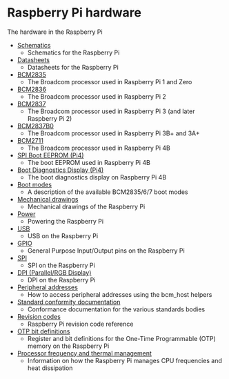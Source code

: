 # Raspberry Pi hardware

The hardware in the Raspberry Pi

- [Schematics](schematics/README.md)
    - Schematics for the Raspberry Pi
- [Datasheets](datasheets.md)
    - Datasheets for the Raspberry Pi
- [BCM2835](bcm2835/README.md)
    - The Broadcom processor used in Raspberry Pi 1 and Zero
- [BCM2836](bcm2836/README.md)
    - The Broadcom processor used in Raspberry Pi 2
- [BCM2837](bcm2837/README.md)
    - The Broadcom processor used in Raspberry Pi 3 (and later Raspberry Pi 2)
- [BCM2837B0](bcm2837b0/README.md)
    - The Broadcom processor used in Raspberry Pi 3B+ and 3A+
- [BCM2711](bcm2711/README.md)
    - The Broadcom processor used in Raspberry Pi 4B
- [SPI Boot EEPROM (Pi4)](booteeprom.md)
    - The boot EEPROM used in Raspberry Pi 4B
- [Boot Diagnostics Display (Pi4)](boot_diagnostics.md)
    - The boot diagnostics display on Raspberry Pi 4B
- [Boot modes](bootmodes/README.md)
    - A description of the available BCM2835/6/7 boot modes
- [Mechanical drawings](mechanical/README.md)
    - Mechanical drawings of the Raspberry Pi
- [Power](power/README.md)
    - Powering the Raspberry Pi
- [USB](usb/README.md)
    - USB on the Raspberry Pi
- [GPIO](gpio/README.md)
    - General Purpose Input/Output pins on the Raspberry Pi
- [SPI](spi/README.md)
    - SPI on the Raspberry Pi
- [DPI (Parallel/RGB Display)](dpi/README.md)
    - DPI on the Raspberry Pi
- [Peripheral addresses](peripheral_addresses.md)
    - How to access peripheral addresses using the bcm_host helpers
- [Standard conformity documentation](conformity.md)
    - Conformance documentation for the various standards bodies
- [Revision codes](revision-codes/README.md)
    - Raspberry Pi revision code reference
- [OTP bit definitions](otpbits.md)
    - Register and bit definitions for the One-Time Programmable (OTP) memory on the Raspberry Pi
- [Processor frequency and thermal management](frequency-management.md)
    - Information on how the Raspberry Pi manages CPU frequencies and heat dissipation
